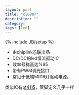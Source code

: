 ```yaml
---
layout: post
title: "cl6807"
description: ""
category: 
tags: [led]
---
```

{% include JB/setup %}

* 由chiplink芯联出品
* DC/DC的led恒流驱动IC
* 效率号称高达%95
* 带有PWM调光接口
* 常见于低端MR16灯驱动电源。

类似IC有[pt4115](pt4115.html)，管脚定义几乎一样
